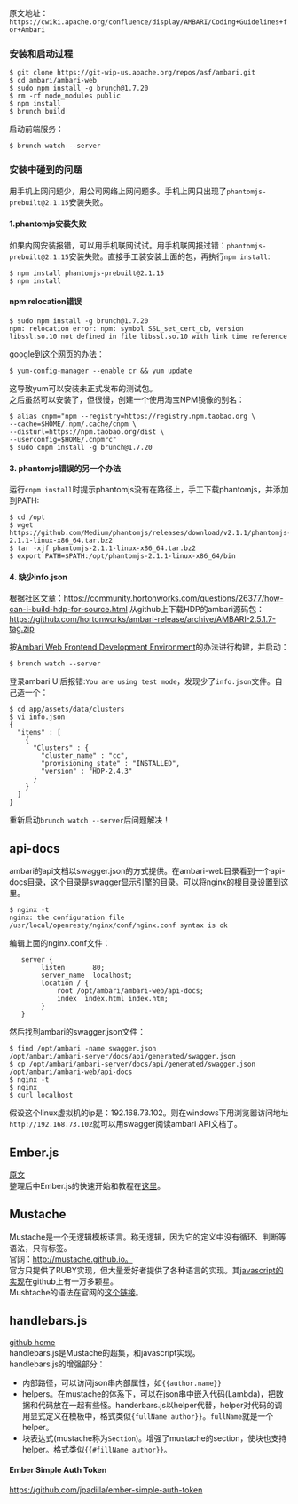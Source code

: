 原文地址：`https://cwiki.apache.org/confluence/display/AMBARI/Coding+Guidelines+for+Ambari`  
### 安装和启动过程
```
$ git clone https://git-wip-us.apache.org/repos/asf/ambari.git
$ cd ambari/ambari-web
$ sudo npm install -g brunch@1.7.20
$ rm -rf node_modules public
$ npm install
$ brunch build
```
启动前端服务：
```
$ brunch watch --server
```

### 安装中碰到的问题
用手机上网问题少，用公司网络上网问题多。手机上网只出现了`phantomjs-prebuilt@2.1.15`安装失败。  

#### 1.phantomjs安装失败
如果内网安装报错，可以用手机联网试试。用手机联网报过错：`phantomjs-prebuilt@2.1.15`安装失败。直接手工装安装上面的包，再执行`npm install`:   
```
$ npm install phantomjs-prebuilt@2.1.15
$ npm install
```
#### npm relocation错误
```
$ sudo npm install -g brunch@1.7.20
npm: relocation error: npm: symbol SSL_set_cert_cb, version libssl.so.10 not defined in file libssl.so.10 with link time reference
```
google到[这个网页](https://bugzilla.redhat.com/show_bug.cgi?id=1481470)的办法：
```
$ yum-config-manager --enable cr && yum update
```
这导致yum可以安装未正式发布的测试包。  
之后虽然可以安装了，但很慢，创建一个使用淘宝NPM镜像的别名：
```
$ alias cnpm="npm --registry=https://registry.npm.taobao.org \
--cache=$HOME/.npm/.cache/cnpm \
--disturl=https://npm.taobao.org/dist \
--userconfig=$HOME/.cnpmrc"
$ sudo cnpm install -g brunch@1.7.20
```
#### 3. phantomjs错误的另一个办法
运行`cnpm install`时提示phantomjs没有在路径上，手工下载phantomjs，并添加到PATH:
```
$ cd /opt
$ wget https://github.com/Medium/phantomjs/releases/download/v2.1.1/phantomjs-2.1.1-linux-x86_64.tar.bz2
$ tar -xjf phantomjs-2.1.1-linux-x86_64.tar.bz2
$ export PATH=$PATH:/opt/phantomjs-2.1.1-linux-x86_64/bin
```
#### 4. 缺少info.json
根据社区文章：https://community.hortonworks.com/questions/26377/how-can-i-build-hdp-for-source.html
从github上下载HDP的ambari源码包：
https://github.com/hortonworks/ambari-release/archive/AMBARI-2.5.1.7-tag.zip

按[Ambari Web Frontend Development Environment](https://cwiki.apache.org/confluence/display/AMBARI/Coding+Guidelines+for+Ambari)的办法进行构建，并启动：
```
$ brunch watch --server
```
登录ambari UI后报错:`You are using test mode`，发现少了`info.json`文件。自己造一个：
```
$ cd app/assets/data/clusters
$ vi info.json
{
  "items" : [
    {
      "Clusters" : {
        "cluster_name" : "cc",
        "provisioning_state" : "INSTALLED",
        "version" : "HDP-2.4.3"
      }
    }
  ]
}
```
重新启动`brunch watch --server`后问题解决！

## api-docs
ambari的api文档以swagger.json的方式提供。在ambari-web目录看到一个api-docs目录，这个目录是swagger显示引擎的目录。可以将nginx的根目录设置到这里。
```
$ nginx -t 
nginx: the configuration file /usr/local/openresty/nginx/conf/nginx.conf syntax is ok
```
编辑上面的nginx.conf文件：
```
   server {
        listen       80;
        server_name  localhost;
        location / {
            root /opt/ambari/ambari-web/api-docs;
            index  index.html index.htm;
        }
   }
```
然后找到ambari的swagger.json文件：
```
$ find /opt/ambari -name swagger.json
/opt/ambari/ambari-server/docs/api/generated/swagger.json
$ cp /opt/ambari/ambari-server/docs/api/generated/swagger.json /opt/ambari/ambari-web/api-docs
$ nginx -t
$ nginx
$ curl localhost
```
假设这个linux虚拟机的ip是：192.168.73.102。则在windows下用浏览器访问地址`http://192.168.73.102`就可以用swagger阅读ambari API文档了。

## Ember.js
[原文](https://guides.emberjs.com/v2.15.0/getting-started/quick-start/)   
整理后中Ember.js的快速开始和教程在[这里](https://github.com/wbwangk/wbwangk.github.io/wiki/ember.js)。  

## Mustache
Mustache是一个无逻辑模板语言。称无逻辑，因为它的定义中没有循环、判断等语法，只有标签。  
官网：http://mustache.github.io。  
官方只提供了RUBY实现，但大量爱好者提供了各种语言的实现。其[javascript的实现](https://github.com/janl/mustache.js)在github上有一万多颗星。  
Mushtache的语法在官网的[这个链接](http://mustache.github.io/mustache.5.html)。  

## handlebars.js
[github home](https://github.com/wycats/handlebars.js)  
handlebars.js是Mustache的超集，和javascript实现。  
handlebars.js的增强部分：  
- 内部路径，可以访问json串内部属性，如`{{author.name}}`
- helpers。在mustache的体系下，可以在json串中嵌入代码(Lambda)，把数据和代码放在一起有些怪。handerbars.js以helper代替，helper对代码的调用显式定义在模板中，格式类似`{fullName author}}`。`fullName`就是一个helper。  
- 块表达式(mustache称为`Section`)。增强了mustache的section，使块也支持helper。格式类似`{{#fillName author}}`。   

#### Ember Simple Auth Token
https://github.com/jpadilla/ember-simple-auth-token